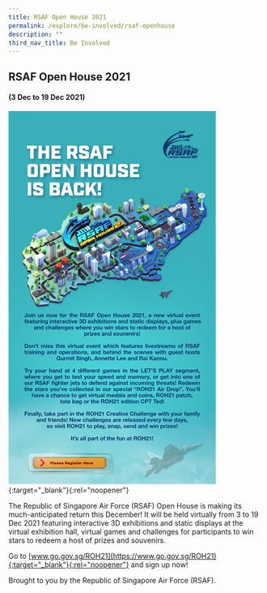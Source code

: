 ```yaml
---
title: RSAF Open House 2021
permalink: /explore/be-involved/rsaf-openhouse
description: ""
third_nav_title: Be Involved
---
```

## RSAF Open House 2021
#### (3 Dec to 19 Dec 2021)
[![RSAF Open House 2021](/images/rsaf_openhouse_2021.png)](https://www.go.gov.sg/ROH21){:target="_blank"}{:rel="noopener"}

The Republic of Singapore Air Force (RSAF) Open House is making its much-anticipated return this December! It will be held virtually from 3 to 19 Dec 2021 featuring interactive 3D exhibitions and static displays at the virtual exhibition hall, virtual games and challenges for participants to win stars to redeem a host of prizes and souvenirs.

Go to [www.go.gov.sg/ROH21](https://www.go.gov.sg/ROH21){:target="_blank"}{:rel="noopener"} and sign up now! 

Brought to you by the Republic of Singapore Air Force (RSAF).